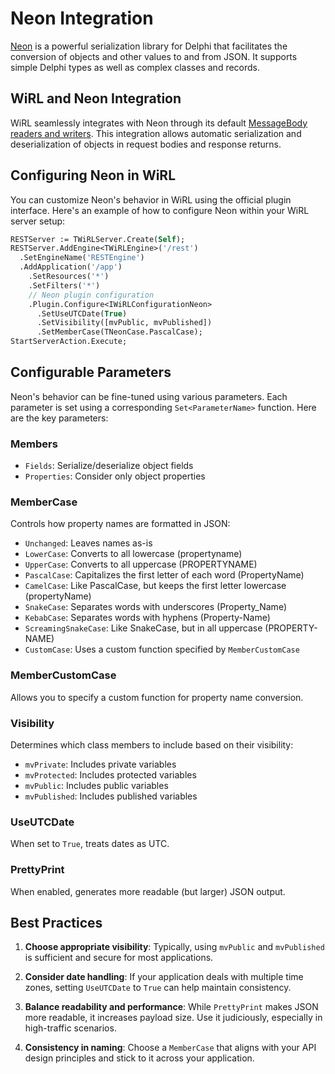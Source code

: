 # Neon Integration

[Neon](https://github.com/paolo-rossi/delphi-neon) is a powerful serialization library for Delphi that facilitates the conversion of objects and other values to and from JSON. It supports simple Delphi types as well as complex classes and records.

## WiRL and Neon Integration

WiRL seamlessly integrates with Neon through its default [MessageBody readers and writers](message-body). This integration allows automatic serialization and deserialization of objects in request bodies and response returns.

## Configuring Neon in WiRL

You can customize Neon's behavior in WiRL using the official plugin interface. Here's an example of how to configure Neon within your WiRL server setup:

```pascal
RESTServer := TWiRLServer.Create(Self);
RESTServer.AddEngine<TWiRLEngine>('/rest')
  .SetEngineName('RESTEngine')
  .AddApplication('/app')
    .SetResources('*')
    .SetFilters('*')
    // Neon plugin configuration
    .Plugin.Configure<IWiRLConfigurationNeon>
      .SetUseUTCDate(True)
      .SetVisibility([mvPublic, mvPublished])
      .SetMemberCase(TNeonCase.PascalCase);
StartServerAction.Execute;
```

## Configurable Parameters

Neon's behavior can be fine-tuned using various parameters. Each parameter is set using a corresponding `Set<ParameterName>` function. Here are the key parameters:

### Members
- `Fields`: Serialize/deserialize object fields
- `Properties`: Consider only object properties

### MemberCase
Controls how property names are formatted in JSON:
- `Unchanged`: Leaves names as-is
- `LowerCase`: Converts to all lowercase (propertyname)
- `UpperCase`: Converts to all uppercase (PROPERTYNAME)
- `PascalCase`: Capitalizes the first letter of each word (PropertyName)
- `CamelCase`: Like PascalCase, but keeps the first letter lowercase (propertyName)
- `SnakeCase`: Separates words with underscores (Property_Name)
- `KebabCase`: Separates words with hyphens (Property-Name)
- `ScreamingSnakeCase`: Like SnakeCase, but in all uppercase (PROPERTY-NAME)
- `CustomCase`: Uses a custom function specified by `MemberCustomCase`

### MemberCustomCase
Allows you to specify a custom function for property name conversion.

### Visibility
Determines which class members to include based on their visibility:
- `mvPrivate`: Includes private variables
- `mvProtected`: Includes protected variables
- `mvPublic`: Includes public variables
- `mvPublished`: Includes published variables

### UseUTCDate
When set to `True`, treats dates as UTC.

### PrettyPrint
When enabled, generates more readable (but larger) JSON output.

## Best Practices

1. **Choose appropriate visibility**: Typically, using `mvPublic` and `mvPublished` is sufficient and secure for most applications.

2. **Consider date handling**: If your application deals with multiple time zones, setting `UseUTCDate` to `True` can help maintain consistency.

3. **Balance readability and performance**: While `PrettyPrint` makes JSON more readable, it increases payload size. Use it judiciously, especially in high-traffic scenarios.

4. **Consistency in naming**: Choose a `MemberCase` that aligns with your API design principles and stick to it across your application.
